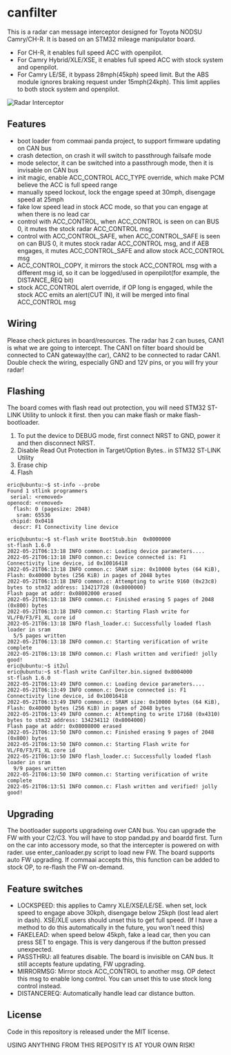 # canfilter

This is a radar can message interceptor designed for Toyota NODSU Camry/CH-R. It is based on an STM32 mileage manipulator board.

- For CH-R, it enables full speed ACC with openpilot.
- For Camry Hybrid/XLE/XSE, it enables full speed ACC with stock system and openpilot.
- For Camry LE/SE, it bypass 28mph(45kph) speed limit. But the ABS module ignores braking request under 15mph(24kph). This limit applies to both stock system and openpilot.

![Radar Interceptor](https://github.com/Smartype/canfilter/blob/master/board/resources/radar-interceptor.jpg?raw=true)

## Features
- boot loader from commaai panda project, to support firmware updating on CAN bus
- crash detection, on crash it will switch to passthrough failsafe mode
- mode selector, it can be switched into a passthrough mode, then it is invisable on CAN bus
- init magic, enable ACC_CONTROL ACC_TYPE override, which make PCM believe the ACC is full speed range
- manually speed lockout, lock the engage speed at 30mph, disengage speed at 25mph
- fake low speed lead in stock ACC mode, so that you can engage at when there is no lead car
- control with ACC_CONTROL, when ACC_CONTROL is seen on can BUS 0, it mutes the stock radar ACC_CONTROL msg.
- control with ACC_CONTROL_SAFE, when ACC_CONTROL_SAFE is seen on can BUS 0, it mutes stock radar ACC_CONTROL msg, and if AEB engages, it mutes ACC_CONTROL_SAFE and allow stock ACC_CONTROL msg
- ACC_CONTROL_COPY, it mirrors the stock ACC_CONTROL msg with a different msg id, so it can be logged/used in openpilot(for example, the DISTANCE_REQ bit)
- stock ACC_CONTROL alert override, if OP long is engaged, while the stock ACC emits an alert(CUT IN), it will be merged into final ACC_CONTROL msg

## Wiring
Please check pictures in board/resources. The radar has 2 can buses, CAN1 is what we are going to intercept.
The CAN1 on filter board should be connected to CAN gateway(the car), CAN2 to be connected to radar CAN1.
Double check the wiring, especially GND and 12V pins, or you will fry your radar!


## Flashing
The board comes with flash read out protection, you will need STM32 ST-LINK Utility to unlock it first. then you can make flash or make flash-bootloader.

1. To put the device to DEBUG mode, first connect NRST to GND, power it and then disconnect NRST.
2. Disable Read Out Protection in Target/Option Bytes.. in STM32 ST-LINK Utility
3. Erase chip
4. Flash

```
eric@ubuntu:~$ st-info --probe
Found 1 stlink programmers
 serial: <removed>
openocd: <removed>
  flash: 0 (pagesize: 2048)
   sram: 65536
 chipid: 0x0418
  descr: F1 Connectivity line device

eric@ubuntu:~$ st-flash write BootStub.bin  0x8000000
st-flash 1.6.0
2022-05-21T06:13:18 INFO common.c: Loading device parameters....
2022-05-21T06:13:18 INFO common.c: Device connected is: F1 Connectivity line device, id 0x10016418
2022-05-21T06:13:18 INFO common.c: SRAM size: 0x10000 bytes (64 KiB), Flash: 0x40000 bytes (256 KiB) in pages of 2048 bytes
2022-05-21T06:13:18 INFO common.c: Attempting to write 9160 (0x23c8) bytes to stm32 address: 134217728 (0x8000000)
Flash page at addr: 0x08002000 erased
2022-05-21T06:13:18 INFO common.c: Finished erasing 5 pages of 2048 (0x800) bytes
2022-05-21T06:13:18 INFO common.c: Starting Flash write for VL/F0/F3/F1_XL core id
2022-05-21T06:13:18 INFO flash_loader.c: Successfully loaded flash loader in sram
  5/5 pages written
2022-05-21T06:13:18 INFO common.c: Starting verification of write complete
2022-05-21T06:13:18 INFO common.c: Flash written and verified! jolly good!
eric@ubuntu:~$ it2ul
eric@ubuntu:~$ st-flash write CanFilter.bin.signed 0x8004000
st-flash 1.6.0
2022-05-21T06:13:49 INFO common.c: Loading device parameters....
2022-05-21T06:13:49 INFO common.c: Device connected is: F1 Connectivity line device, id 0x10016418
2022-05-21T06:13:49 INFO common.c: SRAM size: 0x10000 bytes (64 KiB), Flash: 0x40000 bytes (256 KiB) in pages of 2048 bytes
2022-05-21T06:13:49 INFO common.c: Attempting to write 17168 (0x4310) bytes to stm32 address: 134234112 (0x8004000)
Flash page at addr: 0x08008000 erased
2022-05-21T06:13:50 INFO common.c: Finished erasing 9 pages of 2048 (0x800) bytes
2022-05-21T06:13:50 INFO common.c: Starting Flash write for VL/F0/F3/F1_XL core id
2022-05-21T06:13:50 INFO flash_loader.c: Successfully loaded flash loader in sram
  9/9 pages written
2022-05-21T06:13:50 INFO common.c: Starting verification of write complete
2022-05-21T06:13:51 INFO common.c: Flash written and verified! jolly good!

```

## Upgrading
The bootloader supports upgradeing over CAN bus. You can upgrade the FW with your C2/C3. You will have to stop pandad.py and boardd first.
Turn on the car into accessory mode, so that the intercepter is powered on with rader. use enter_canloader.py script to load new FW.
The board supports auto FW upgrading. If commaai accepts this, this function can be added to stock OP, to re-flash the FW on-demand.

## Feature switches
- LOCKSPEED: this applies to Camry XLE/XSE/LE/SE. when set, lock speed to engage above 30kph, disengage below 25kph (lost lead alert in dash). XSE/XLE users should unset this to get full speed. (If I have a method to do this automatically in the future, you won't need this)
- FAKELEAD: when speed below 45kph, fake a lead car, then you can press SET to engage. This is very dangerous if the button pressed unexpected.
- PASSTHRU: all features disable. The board is invisible on CAN bus. It still accepts feature updating, FW upgrading. 
- MIRRORMSG: Mirror stock ACC_CONTROL to another msg. OP detect this msg to enable long control. You can unset this to use stock long control instead.
- DISTANCEREQ: Automatically handle lead car distance button.

## License
Code in this repository is released under the MIT license.

USING ANYTHING FROM THIS REPOSITY IS AT YOUR OWN RISK!


